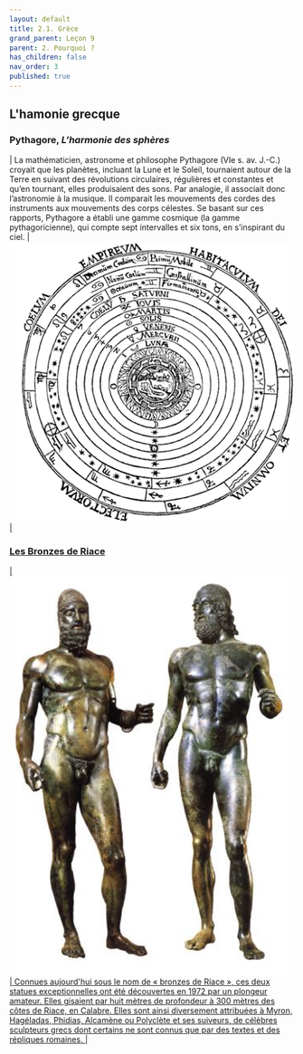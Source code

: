 ```yaml
---
layout: default
title: 2.1. Grèce
grand_parent: Leçon 9
parent: 2. Pourquoi ?
has_children: false
nav_order: 3
published: true
---
```


## L'hamonie grecque

### Pythagore, *L’harmonie des sphères*   

| La mathématicien, astronome et philosophe Pythagore (VIe s. av. J.-C.) croyait que les planètes, incluant la Lune et le Soleil, tournaient autour de la Terre en suivant des révolutions circulaires, régulières et constantes et qu’en tournant, elles produisaient des sons. Par analogie, il associait donc l’astronomie à la musique. Il comparait les mouvements des cordes des instruments aux mouvements des corps célestes. Se basant sur ces rapports, Pythagore a établi une gamme cosmique (la gamme pythagoricienne), qui compte sept intervalles et six tons, en s’inspirant du ciel. | <a href="../../assets/img/art/pyth-harmonie.gif" target="_blank"><img src="../../assets/img/art/pyth-harmonie.gif" style="zoom:250%;" />   |


### Les Bronzes de Riace   


|  <a href="../../assets/img/art/bronzi.jpeg" target="_blank"><img src="../../assets/img/art/bronzi.jpeg" style="zoom:250%;" /> | Connues aujourd'hui sous le nom de « bronzes de Riace », ces deux statues exceptionnelles ont été découvertes en 1972 par un plongeur amateur. Elles gisaient par huit mètres de profondeur à 300 mètres des côtes de Riace, en Calabre. Elles sont ainsi diversement attribuées à Myron, Hagéladas, Phidias, Alcamène ou Polyclète et ses suiveurs, de célèbres sculpteurs grecs dont certains ne sont connus que par des textes et des répliques romaines. | 




